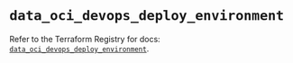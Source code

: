 # `data_oci_devops_deploy_environment`

Refer to the Terraform Registry for docs: [`data_oci_devops_deploy_environment`](https://registry.terraform.io/providers/oracle/oci/6.18.0/docs/data-sources/devops_deploy_environment).
